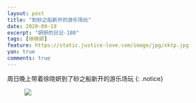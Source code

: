```yaml
---
layout: post
title: "到砂之船新开的游乐场玩"
date: 2020-09-19
excerpt: "妍妍的日记-180"
tags: [徐晓妍]
feature: https://static.justice-love.com/image/jpg/xktp.jpg
yan: true
comments: true
---
```

周日晚上带着徐晓妍到了砂之船新开的游乐场玩
{: .notice}
<figure>
    <img src="{{ site.staticUrl }}/yanyan/image/shazhichuangyoulechangwan.jpg" />
</figure>
